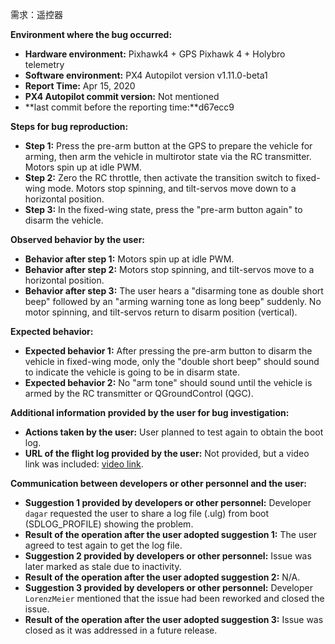 需求：遥控器

**Environment where the bug occurred:**

- **Hardware environment:** Pixhawk4 + GPS Pixhawk 4 + Holybro telemetry
- **Software environment:** PX4 Autopilot version v1.11.0-beta1
- **Report Time:** Apr 15, 2020
- **PX4 Autopilot commit version:** Not mentioned
- **last commit before the reporting time:**d67ecc9

**Steps for bug reproduction:**

- **Step 1:** Press the pre-arm button at the GPS to prepare the vehicle for arming, then arm the vehicle in multirotor state via the RC transmitter. Motors spin up at idle PWM.
- **Step 2:** Zero the RC throttle, then activate the transition switch to fixed-wing mode. Motors stop spinning, and tilt-servos move down to a horizontal position.
- **Step 3:** In the fixed-wing state, press the "pre-arm button again" to disarm the vehicle.

**Observed behavior by the user:**

- **Behavior after step 1:** Motors spin up at idle PWM.
- **Behavior after step 2:** Motors stop spinning, and tilt-servos move to a horizontal position.
- **Behavior after step 3:** The user hears a "disarming tone as double short beep" followed by an "arming warning tone as long beep" suddenly. No motor spinning, and tilt-servos return to disarm position (vertical).

**Expected behavior:**

- **Expected behavior 1:** After pressing the pre-arm button to disarm the vehicle in fixed-wing mode, only the "double short beep" should sound to indicate the vehicle is going to be in disarm state.
- **Expected behavior 2:** No "arm tone" should sound until the vehicle is armed by the RC transmitter or QGroundControl (QGC).

**Additional information provided by the user for bug investigation:**

- **Actions taken by the user:** User planned to test again to obtain the boot log.
- **URL of the flight log provided by the user:** Not provided, but a video link was included: [video link](https://drive.google.com/file/d/13HWmceGjHeR9kE2br4Sv5yqyTqhRS3Sb/view?usp=sharing).

**Communication between developers or other personnel and the user:**

- **Suggestion 1 provided by developers or other personnel:** Developer `dagar` requested the user to share a log file (.ulg) from boot (SDLOG_PROFILE) showing the problem.
- **Result of the operation after the user adopted suggestion 1:** The user agreed to test again to get the log file.
- **Suggestion 2 provided by developers or other personnel:** Issue was later marked as stale due to inactivity.
- **Result of the operation after the user adopted suggestion 2:** N/A.
- **Suggestion 3 provided by developers or other personnel:** Developer `LorenzMeier` mentioned that the issue had been reworked and closed the issue.
- **Result of the operation after the user adopted suggestion 3:** Issue was closed as it was addressed in a future release.

